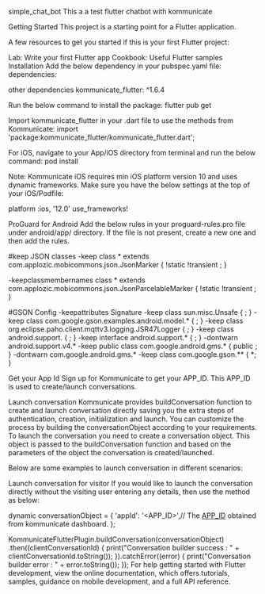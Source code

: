 simple_chat_bot
This a a test flutter chatbot with kommunicate

Getting Started
This project is a starting point for a Flutter application.

A few resources to get you started if this is your first Flutter project:

Lab: Write your first Flutter app
Cookbook: Useful Flutter samples
Installation Add the below dependency in your pubspec.yaml file: dependencies:

other dependencies
kommunicate_flutter: ^1.6.4

Run the below command to install the package: flutter pub get

Import kommunicate_flutter in your .dart file to use the methods from Kommunicate: import 'package:kommunicate_flutter/kommunicate_flutter.dart';

For iOS, navigate to your App/iOS directory from terminal and run the below command: pod install

Note: Kommunicate iOS requires min iOS platform version 10 and uses dynamic frameworks. Make sure you have the below settings at the top of your iOS/Podfile:

platform :ios, '12.0' use_frameworks!

ProGuard for Android Add the below rules in your proguard-rules.pro file under android/app/ directory. If the file is not present, create a new one and then add the rules.

#keep JSON classes -keep class * extends com.applozic.mobicommons.json.JsonMarker { !static !transient ; }

-keepclassmembernames class * extends com.applozic.mobicommons.json.JsonParcelableMarker { !static !transient ; }

#GSON Config -keepattributes Signature -keep class sun.misc.Unsafe { ; } -keep class com.google.gson.examples.android.model.* { ; } -keep class org.eclipse.paho.client.mqttv3.logging.JSR47Logger { ; } -keep class android.support. { ; } -keep interface android.support.* { ; } -dontwarn android.support.v4.* -keep public class com.google.android.gms.* { public ; } -dontwarn com.google.android.gms.* -keep class com.google.gson.** { *; }

Get your App Id Sign up for Kommunicate to get your APP_ID. This APP_ID is used to create/launch conversations.

Launch conversation Kommunicate provides buildConversation function to create and launch conversation directly saving you the extra steps of authentication, creation, initialization and launch. You can customize the process by building the conversationObject according to your requirements. To launch the conversation you need to create a conversation object. This object is passed to the buildConversation function and based on the parameters of the object the conversation is created/launched.

Below are some examples to launch conversation in different scenarios:

Launch conversation for visitor If you would like to launch the conversation directly without the visiting user entering any details, then use the method as below:

dynamic conversationObject = {
 'appId': '<APP_ID>',// The [APP_ID](https://dashboard.kommunicate.io/settings/install) obtained from kommunicate dashboard.
 };

KommunicateFlutterPlugin.buildConversation(conversationObject)
    .then((clientConversationId) {
  print("Conversation builder success : " + clientConversationId.toString());
}).catchError((error) {
  print("Conversation builder error : " + error.toString());
});
For help getting started with Flutter development, view the online documentation, which offers tutorials, samples, guidance on mobile development, and a full API reference.
